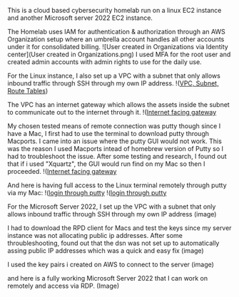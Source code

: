 This is a cloud based cybersecurity homelab run on a linux EC2 instance and another Microsoft server 2022 EC2 instance.

The Homelab uses IAM for authentication & authorization through an AWS Organization setup where an umbrella account handles all other accounts under it for consolidated billing.
![User created in Organizations via Identity center](User created in Organizations.png)
I used MFA for the root user and created admin accounts with admin rights to use for the daily use.

For the Linux instance, I also set up a VPC with a subnet that only allows inbound traffic through SSH through my own IP address.
!([VPC, Subnet, Route Tables]((https://github.com/Anthonymiranda/AWS-Homelab/blob/main/VPC%20w%20Subnet%20%26%20route%20tables.png)))

The VPC has an internet gateway which allows the assets inside the subnet to communicate out to the internet through it.
!([Internet facing gateway](https://github.com/Anthonymiranda/AWS-Homelab/blob/main/IG_homelab_vpc.png)


My chosen tested means of remote connection was putty though since I have a Mac, I first had to use the terminal to download putty through Macports.
I came into an issue where the putty GUI would not work. This was the reason I used Macports intead of homebrew version of Putty so I had to troubleshoot the issue. After some testing and research, I found out that if i used "Xquartz", the GUI would run find on my Mac so then I proceeded.
!([Internet facing gateway](https://github.com/Anthonymiranda/AWS-Homelab/blob/main/Running%20Putty%20On%20Mac.png)

And here is having full access to the Linux terminal remotely through putty via my Mac:
!([login through putty](https://github.com/Anthonymiranda/AWS-Homelab/blob/main/Putty%20connecting%20to%20EC2.png)
!([login through putty](https://github.com/Anthonymiranda/AWS-Homelab/blob/main/Ec2%20connected%20via%20putty.png)

For the Microsoft Server 2022, I set up the VPC with a subnet that only allows inbound traffic through SSH through my own IP address
(image)

I had to download the RPD client for Macs and test the keys since my server instance was not allocating public ip addresses. After some throubleshooting, found out that the dsn was not set up to automatically assing public IP addresses which was a quick and easy fix
(image)

I used the key pairs i created on AWS to connect to the server
(image)

and here is a fully working Microsoft Server 2022 that I can work on remotely and access via RDP.
(Image)


